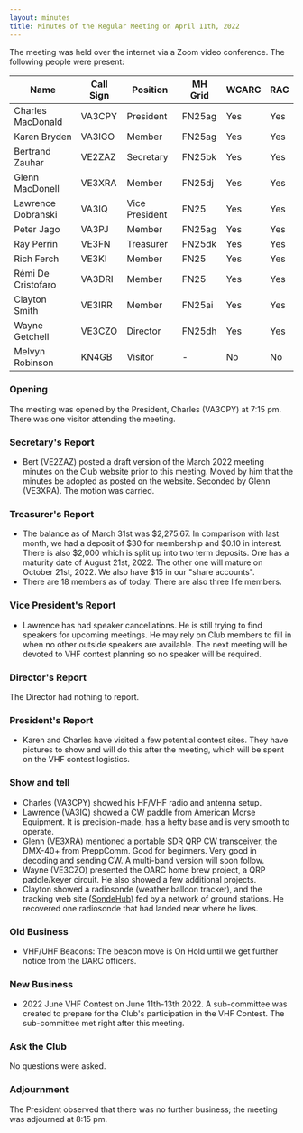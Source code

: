 ```yaml
---
layout: minutes
title: Minutes of the Regular Meeting on April 11th, 2022
---
```

The meeting was held over the internet via a Zoom video conference.
The following people were present:

| Name                   | Call Sign  | Position         | MH Grid | WCARC | RAC |
|------------------------|------------|------------------|---------|-------|-----|
| Charles MacDonald      | VA3CPY     | President        | FN25ag  | Yes   | Yes |
| Karen Bryden           | VA3IGO     | Member           | FN25ag  | Yes   | Yes |
| Bertrand Zauhar        | VE2ZAZ     | Secretary        | FN25bk  | Yes   | Yes |
| Glenn MacDonell        | VE3XRA     | Member           | FN25dj  | Yes   | Yes |
| Lawrence Dobranski     | VA3IQ      | Vice President   | FN25    | Yes   | Yes |
| Peter Jago             | VA3PJ      | Member           | FN25ag  | Yes   | Yes |
| Ray Perrin             | VE3FN      | Treasurer        | FN25dk  | Yes   | Yes |
| Rich Ferch             | VE3KI      | Member           | FN25    | Yes   | Yes |
| Rémi De Cristofaro     | VA3DRI     | Member           | FN25    | Yes   | Yes |
| Clayton Smith          | VE3IRR     | Member           | FN25ai  | Yes   | Yes |
| Wayne Getchell         | VE3CZO     | Director         | FN25dh  | Yes   | Yes |
| Melvyn Robinson        | KN4GB      | Visitor          |   -     | No    | No  |

### Opening
The meeting was opened by the President, Charles (VA3CPY) at 7:15 pm.
There was one visitor attending the meeting.

### Secretary's Report
- Bert (VE2ZAZ) posted a draft version of the March 2022 meeting minutes on the Club website prior to this meeting. Moved by him that the minutes be adopted as posted on the website. Seconded by Glenn (VE3XRA). The motion was carried.

### Treasurer's Report
- The balance as of March 31st was $2,275.67. In comparison with last month, we had a deposit of $30 for membership and $0.10 in interest.  There is also $2,000 which is split up into two term deposits. One has a maturity date of August 21st, 2022. The other one will mature on October 21st, 2022. We also have $15 in our "share accounts".
- There are 18 members as of today. There are also three life members.

### Vice President's Report
- Lawrence has had speaker cancellations. He is still trying to find speakers for upcoming meetings. He may rely on Club members to fill in when no other outside speakers are available. The next meeting will be devoted to VHF contest planning so no speaker will be required.

### Director's Report
The Director had nothing to report.

### President's Report
- Karen and Charles have visited a few potential contest sites. They have pictures to show and will do this after the meeting, which will be spent on the VHF contest logistics.

### Show and tell
- Charles (VA3CPY) showed his HF/VHF radio and antenna setup.
- Lawrence (VA3IQ) showed a CW paddle from American Morse Equipment. It is precision-made, has a hefty base and is very smooth to operate.
- Glenn (VE3XRA) mentioned a portable SDR QRP CW transceiver, the DMX-40+ from PreppComm. Good for beginners. Very good in decoding and sending CW. A multi-band version will soon follow.
- Wayne (VE3CZO) presented the OARC home brew project, a QRP paddle/keyer circuit. He also showed a few additional projects.
- Clayton showed a radiosonde (weather balloon tracker), and the tracking web site ([SondeHub](https://sondehub.org/)) fed by a network of ground stations. He recovered one radiosonde that had landed near where he lives.

### Old Business
- VHF/UHF Beacons: The beacon move is On Hold until we get further notice from the DARC officers.

### New Business
- 2022 June VHF Contest on June 11th-13th 2022. A sub-committee was created to prepare for the Club's participation in the VHF Contest. The sub-committee met right after this meeting.

### Ask the Club
No questions were asked.

### Adjournment
The President observed that there was no further business; the meeting was adjourned at 8:15 pm.
